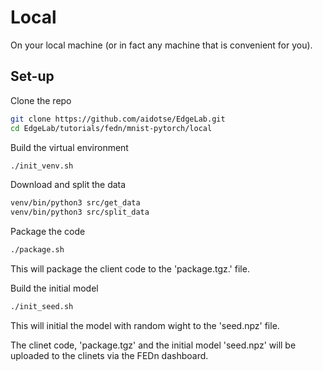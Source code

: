 # Local

On your local machine (or in fact any machine that is convenient for you).

## Set-up

Clone the repo

````bash
git clone https://github.com/aidotse/EdgeLab.git
cd EdgeLab/tutorials/fedn/mnist-pytorch/local
````

Build the virtual environment

````bash
./init_venv.sh
````

Download and split the data

````bash
venv/bin/python3 src/get_data
venv/bin/python3 src/split_data
````

Package the code

````bash
./package.sh
````

This will package the client code to the 'package.tgz.' file.

Build the initial model

````bash
./init_seed.sh
````

This will initial the model with random wight to the 'seed.npz' file.

The clinet code, 'package.tgz' and the initial model 'seed.npz' will be uploaded to the clinets via the FEDn dashboard.
